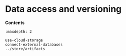 # Data access and versioning



**Contents**
```{toctree}
:maxdepth: 2

use-cloud-storage
connect-external-databases
../store/artifacts
```